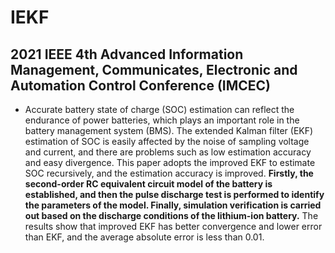 # IEKF
## 2021 IEEE 4th Advanced Information Management, Communicates, Electronic and Automation Control Conference (IMCEC)


  * Accurate battery state of charge (SOC) estimation can reflect the endurance of power batteries, which plays an important role in the battery management system (BMS).
The extended Kalman filter (EKF) estimation of SOC is easily affected by the noise of sampling voltage and current, and there are problems such as low estimation 
accuracy and easy divergence. This paper adopts the improved EKF to estimate SOC recursively, and the estimation accuracy is improved. **Firstly, the second-order RC 
equivalent circuit model of the battery is established, and then the pulse discharge test is performed to identify the parameters of the model. Finally, simulation 
verification is carried out based on the discharge conditions of the lithium-ion battery.** The results show that improved EKF has better convergence and lower error than 
EKF, and the average absolute error is less than 0.01.
